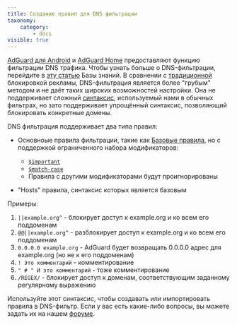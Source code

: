 ```yaml
---
title: Создание правил для DNS фильтрации
taxonomy:
    category:
        - docs
visible: true
---
```



[AdGuard для Android](https://kb.adguard.com/ru/android) и [AdGuard Home](https://kb.adguard.com/ru/home) предоставляют функцию фильтрации DNS трафика. Чтобы узнать больше о DNS-фильтрации, перейдите в [эту статью](https://kb.adguard.com/ru/general/dns-filtering-android) Базы знаний. В сравнении с [традиционной](https://kb.adguard.com/ru/general/how-ad-blocking-works) блокировкой рекламы, DNS-фильтрация является более "грубым" методом и не даёт таких широких возможностей настройки. Она не поддерживает сложный [синтаксис](https://kb.adguard.com/ru/general/how-to-create-your-own-ad-filters), используемый нами в обычных фильтрах, но зато поддерживает упрощённый синтаксис, позволяющий блокировать конкретные домены.

DNS фильтрация поддерживает два типа правил:

* Основноые правила фильтрации, такие как [Базовые правила](https://kb.adguard.com/ru/general/how-to-create-your-own-ad-filters), но с поддержкой ограниченного набора модификаторов:

    * [`$important`](https://kb.adguard.com/ru/general/how-to-create-your-own-ad-filters#important-modifier)
    * [`$match-case`](https://kb.adguard.com/ru/general/how-to-create-your-own-ad-filters#match-case-modifier)
    * Правила с другими модификаторами будут проигнорированы

* "Hosts" правила, синтаксис которых является базовым

Примеры:

1. `||example.org^` - блокирует доступ к example.org и ко всем его поддоменам
2. `@@||example.org^` - разблокирует доступ к example.org и ко всем его поддоменам
3. `0.0.0.0 example.org` - AdGuard будет возвращать 0.0.0.0 адрес для example.org (но не к его поддоменам)
4. `! Это комментарий` - комментирование
5. `" # " И это комментарий` - тоже комментирование
6. `/REGEX/` - блокирует доступ к доменам, соответствующим заданному регулярному выражению

Используйте этот синтаксис, чтобы создавать или импортировать правила в DNS-фильтр. Если у вас есть какие-либо вопросы, вы можете задать их на нашем [форуме](https://forum.adguard.com/index.php?forums/25/).

